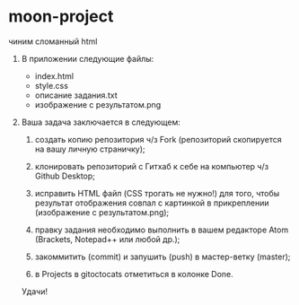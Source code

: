 # moon-project
чиним сломанный html

1. В приложении следующие файлы:

   - index.html
   - style.css
   - описание задания.txt 
   - изображение с результатом.png


2. Ваша задача заключается в следующем:

     1) создать копию репозитория ч/з Fork (репозиторий скопируется на вашу личную страничку);

     2) клонировать репозиторий с Гитхаб к себе на компьютер ч/з Github Desktop;

     3) исправить HTML файл (CSS трогать не нужно!) для того, чтобы результат отображения совпал с картинкой в прикреплении (изображение с результатом.png);
     
     4) правку задания необходимо выполнить в вашем редакторе Atom (Brackets, Notepad++ или любой др.);
     
     5) закоммитить (commit) и запушить (push) в мастер-ветку (master);
     
     6) в Projects в gitoctocats отметиться в колонке Done.


   Удачи!
